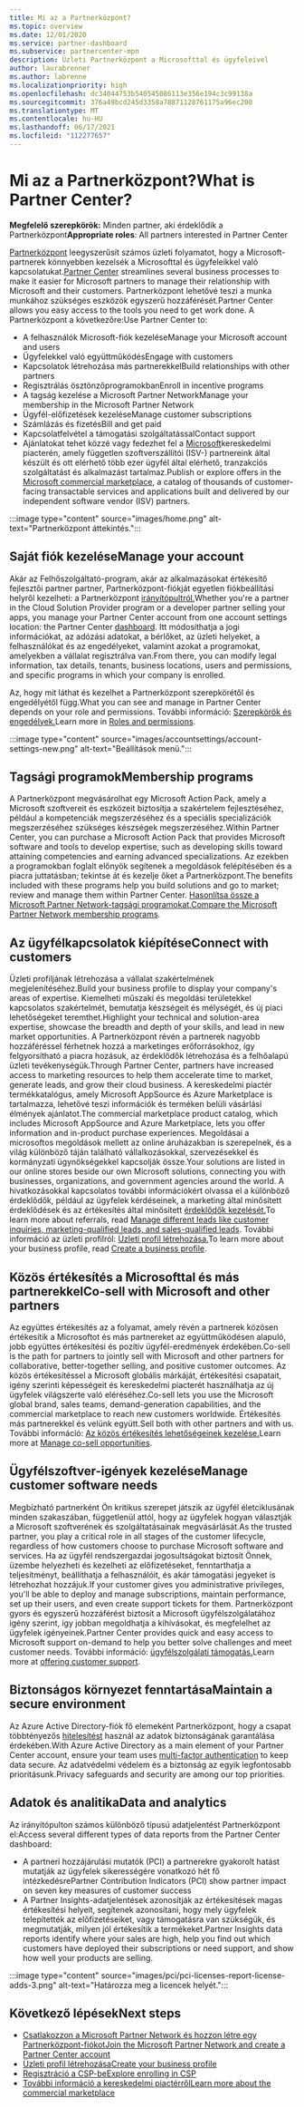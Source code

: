 ```yaml
---
title: Mi az a Partnerközpont?
ms.topic: overview
ms.date: 12/01/2020
ms.service: partner-dashboard
ms.subservice: partnercenter-mpn
description: Üzleti Partnerközpont a Microsofttal és ügyfeleivel
author: laurabrenner
ms.author: labrenne
ms.localizationpriority: high
ms.openlocfilehash: dc34044753b540545086113e356e194c3c99138a
ms.sourcegitcommit: 376a49bcd245d3358a78871128761175a96ec200
ms.translationtype: MT
ms.contentlocale: hu-HU
ms.lasthandoff: 06/17/2021
ms.locfileid: "112277657"
---
```

# <a name="what-is-partner-center"></a><span data-ttu-id="7c35d-103">Mi az a Partnerközpont?</span><span class="sxs-lookup"><span data-stu-id="7c35d-103">What is Partner Center?</span></span>

<span data-ttu-id="7c35d-104">**Megfelelő szerepkörök:** Minden partner, aki érdeklődik a Partnerközpont</span><span class="sxs-lookup"><span data-stu-id="7c35d-104">**Appropriate roles**: All partners interested in Partner Center</span></span>

<span data-ttu-id="7c35d-105">[Partnerközpont](https://partner.microsoft.com/dashboard/home) leegyszerűsít számos üzleti folyamatot, hogy a Microsoft-partnerek könnyebben kezelsék a Microsofttal és ügyfeleikkel való kapcsolatukat.</span><span class="sxs-lookup"><span data-stu-id="7c35d-105">[Partner Center](https://partner.microsoft.com/dashboard/home) streamlines several business processes to make it easier for Microsoft partners to manage their relationship with Microsoft and their customers.</span></span> <span data-ttu-id="7c35d-106">Partnerközpont lehetővé teszi a munka munkához szükséges eszközök egyszerű hozzáférését.</span><span class="sxs-lookup"><span data-stu-id="7c35d-106">Partner Center allows you easy access to the tools you need to get work done.</span></span> <span data-ttu-id="7c35d-107">A Partnerközpont a következőre:</span><span class="sxs-lookup"><span data-stu-id="7c35d-107">Use Partner Center to:</span></span>

- <span data-ttu-id="7c35d-108">A felhasználók Microsoft-fiók kezelése</span><span class="sxs-lookup"><span data-stu-id="7c35d-108">Manage your Microsoft account and users</span></span>
- <span data-ttu-id="7c35d-109">Ügyfelekkel való együttműködés</span><span class="sxs-lookup"><span data-stu-id="7c35d-109">Engage with customers</span></span>
- <span data-ttu-id="7c35d-110">Kapcsolatok létrehozása más partnerekkel</span><span class="sxs-lookup"><span data-stu-id="7c35d-110">Build relationships with other partners</span></span>
- <span data-ttu-id="7c35d-111">Regisztrálás ösztönzőprogramokban</span><span class="sxs-lookup"><span data-stu-id="7c35d-111">Enroll in incentive programs</span></span>
- <span data-ttu-id="7c35d-112">A tagság kezelése a Microsoft Partner Network</span><span class="sxs-lookup"><span data-stu-id="7c35d-112">Manage your membership in the Microsoft Partner Network</span></span>
- <span data-ttu-id="7c35d-113">Ügyfél-előfizetések kezelése</span><span class="sxs-lookup"><span data-stu-id="7c35d-113">Manage customer subscriptions</span></span>
- <span data-ttu-id="7c35d-114">Számlázás és fizetés</span><span class="sxs-lookup"><span data-stu-id="7c35d-114">Bill and get paid</span></span>
- <span data-ttu-id="7c35d-115">Kapcsolatfelvétel a támogatási szolgáltatással</span><span class="sxs-lookup"><span data-stu-id="7c35d-115">Contact support</span></span>
- <span data-ttu-id="7c35d-116">Ajánlatokat tehet közzé vagy fedezhet fel a [Microsoft](/azure/marketplace)kereskedelmi piacterén, amely független szoftverszállítói (ISV-) partnereink által készült és ott elérhető több ezer ügyfél által elérhető, tranzakciós szolgáltatást és alkalmazást tartalmaz.</span><span class="sxs-lookup"><span data-stu-id="7c35d-116">Publish or explore offers in the [Microsoft commercial marketplace](/azure/marketplace), a catalog of thousands of customer-facing transactable services and applications built and delivered by our independent software vendor (ISV) partners.</span></span>

:::image type="content" source="images/home.png" alt-text="Partnerközpont áttekintés.":::

## <a name="manage-your-account"></a><span data-ttu-id="7c35d-118">Saját fiók kezelése</span><span class="sxs-lookup"><span data-stu-id="7c35d-118">Manage your account</span></span>

<span data-ttu-id="7c35d-119">Akár az Felhőszolgáltató-program, akár az alkalmazásokat értékesítő fejlesztői partner partner, Partnerközpont-fiókját egyetlen fiókbeállítási helyről kezelheti: a Partnerközpont [irányítópultról.](https://partner.microsoft.com/dashboard/home)</span><span class="sxs-lookup"><span data-stu-id="7c35d-119">Whether you're a partner in the Cloud Solution Provider program or a developer partner selling your apps, you manage your Partner Center account from one account settings location: the Partner Center [dashboard](https://partner.microsoft.com/dashboard/home).</span></span> <span data-ttu-id="7c35d-120">Itt módosíthatja a jogi információkat, az adózási adatokat, a bérlőket, az üzleti helyeket, a felhasználókat és az engedélyeket, valamint azokat a programokat, amelyekben a vállalat regisztrálva van.</span><span class="sxs-lookup"><span data-stu-id="7c35d-120">From there, you can modify legal information, tax details, tenants, business locations, users and permissions, and specific programs in which your company is enrolled.</span></span>

<span data-ttu-id="7c35d-121">Az, hogy mit láthat és kezelhet a Partnerközpont szerepkörétől és engedélyétől függ.</span><span class="sxs-lookup"><span data-stu-id="7c35d-121">What you can see and manage in Partner Center depends on your role and permissions.</span></span> <span data-ttu-id="7c35d-122">További információ: [Szerepkörök és engedélyek.](permissions-overview.md)</span><span class="sxs-lookup"><span data-stu-id="7c35d-122">Learn more in [Roles and permissions](permissions-overview.md).</span></span>

:::image type="content" source="images/accountsettings/account-settings-new.png" alt-text="Beállítások menü.":::

## <a name="membership-programs"></a><span data-ttu-id="7c35d-124">Tagsági programok</span><span class="sxs-lookup"><span data-stu-id="7c35d-124">Membership programs</span></span>

<span data-ttu-id="7c35d-125">A Partnerközpont megvásárolhat egy Microsoft Action Pack, amely a Microsoft szoftvereit és eszközeit biztosítja a szakértelem fejlesztéséhez, például a kompetenciák megszerzéséhez és a speciális specializációk megszerzéséhez szükséges készségek megszerzéséhez.</span><span class="sxs-lookup"><span data-stu-id="7c35d-125">Within Partner Center, you can purchase a Microsoft Action Pack that provides Microsoft software and tools to develop expertise, such as developing skills toward attaining competencies and earning advanced specializations.</span></span> <span data-ttu-id="7c35d-126">Az ezekben a programokban foglalt előnyök segítenek a megoldások felépítésében és a piacra juttatásban; tekintse át és kezelje őket a Partnerközpont.</span><span class="sxs-lookup"><span data-stu-id="7c35d-126">The benefits included with these programs help you build solutions and go to market; review and manage them within Partner Center.</span></span> <span data-ttu-id="7c35d-127">[Hasonlítsa össze a Microsoft Partner Network-tagsági programokat.](https://partner.microsoft.com/membership/compare-offers)</span><span class="sxs-lookup"><span data-stu-id="7c35d-127">[Compare the Microsoft Partner Network membership programs](https://partner.microsoft.com/membership/compare-offers).</span></span>

## <a name="connect-with-customers"></a><span data-ttu-id="7c35d-128">Az ügyfélkapcsolatok kiépítése</span><span class="sxs-lookup"><span data-stu-id="7c35d-128">Connect with customers</span></span>

<span data-ttu-id="7c35d-129">Üzleti profiljának létrehozása a vállalat szakértelmének megjelenítéséhez.</span><span class="sxs-lookup"><span data-stu-id="7c35d-129">Build your business profile to display your company's areas of expertise.</span></span> <span data-ttu-id="7c35d-130">Kiemelheti műszaki és megoldási területekkel kapcsolatos szakértelmét, bemutatja készségeit és mélységét, és új piaci lehetőségeket teremthet.</span><span class="sxs-lookup"><span data-stu-id="7c35d-130">Highlight your technical and solution-area expertise, showcase the breadth and depth of your skills, and lead in new market opportunities.</span></span> <span data-ttu-id="7c35d-131">A Partnerközpont révén a partnerek nagyobb hozzáféréssel férhetnek hozzá a marketinges erőforrásokhoz, így felgyorsítható a piacra hozásuk, az érdeklődők létrehozása és a felhőalapú üzleti tevékenységük.</span><span class="sxs-lookup"><span data-stu-id="7c35d-131">Through Partner Center, partners have increased access to marketing resources to help them accelerate time to market, generate leads, and grow their cloud business.</span></span> <span data-ttu-id="7c35d-132">A kereskedelmi piactér termékkatalógus, amely Microsoft AppSource és Azure Marketplace is tartalmazza, lehetővé teszi információk és terméken belüli vásárlási élmények ajánlatot.</span><span class="sxs-lookup"><span data-stu-id="7c35d-132">The commercial marketplace product catalog, which includes Microsoft AppSource and Azure Marketplace, lets you offer information and in-product purchase experiences.</span></span> <span data-ttu-id="7c35d-133">Megoldásai a microsoftos megoldások mellett az online áruházakban is szerepelnek, és a világ különböző táján található vállalkozásokkal, szervezésekkel és kormányzati ügynökségekkel kapcsolják össze.</span><span class="sxs-lookup"><span data-stu-id="7c35d-133">Your solutions are listed in our online stores beside our own Microsoft solutions, connecting you with businesses, organizations, and government agencies around the world.</span></span> <span data-ttu-id="7c35d-134">A hivatkozásokkal kapcsolatos további információkért olvassa el a különböző érdeklődők, például az ügyfelek kérdéseinek, a marketing által minősített érdeklődések és az értékesítés által minősített [érdeklődők kezelését.](manage-leads.md)</span><span class="sxs-lookup"><span data-stu-id="7c35d-134">To learn more about referrals, read [Manage different leads like customer inquiries, marketing-qualified leads, and sales-qualified leads](manage-leads.md).</span></span> <span data-ttu-id="7c35d-135">További információ az üzleti profilról: [Üzleti profil létrehozása.](create-a-marketing-profile.md)</span><span class="sxs-lookup"><span data-stu-id="7c35d-135">To learn more about your business profile, read [Create a business profile](create-a-marketing-profile.md).</span></span>

## <a name="co-sell-with-microsoft-and-other-partners"></a><span data-ttu-id="7c35d-136">Közös értékesítés a Microsofttal és más partnerekkel</span><span class="sxs-lookup"><span data-stu-id="7c35d-136">Co-sell with Microsoft and other partners</span></span>

<span data-ttu-id="7c35d-137">Az együttes értékesítés az a folyamat, amely révén a partnerek közösen értékesítik a Microsoftot és más partnereket az együttműködésen alapuló, jobb együttes értékesítési és pozitív ügyfél-eredmények érdekében.</span><span class="sxs-lookup"><span data-stu-id="7c35d-137">Co-sell is the path for partners to jointly sell with Microsoft and other partners for collaborative, better-together selling, and positive customer outcomes.</span></span> <span data-ttu-id="7c35d-138">Az közös értékesítéssel a Microsoft globális márkáját, értékesítési csapatait, igény szerinti képességeit és kereskedelmi piacterét használhatja az új ügyfelek világszerte való eléréséhez.</span><span class="sxs-lookup"><span data-stu-id="7c35d-138">Co-sell lets you use the Microsoft global brand, sales teams, demand-generation capabilities, and the commercial marketplace to reach new customers worldwide.</span></span> <span data-ttu-id="7c35d-139">Értékesítés más partnerekkel és velünk együtt.</span><span class="sxs-lookup"><span data-stu-id="7c35d-139">Sell both with other partners and with us.</span></span> <span data-ttu-id="7c35d-140">További információ: [Az közös értékesítés lehetőségeinek kezelése.](manage-co-sell-opportunities.md)</span><span class="sxs-lookup"><span data-stu-id="7c35d-140">Learn more at [Manage co-sell opportunities](manage-co-sell-opportunities.md).</span></span>

## <a name="manage-customer-software-needs"></a><span data-ttu-id="7c35d-141">Ügyfélszoftver-igények kezelése</span><span class="sxs-lookup"><span data-stu-id="7c35d-141">Manage customer software needs</span></span>

<span data-ttu-id="7c35d-142">Megbízható partnerként Ön kritikus szerepet játszik az ügyfél életciklusának minden szakaszában, függetlenül attól, hogy az ügyfelek hogyan választják a Microsoft szoftverének és szolgáltatásainak megvásárlását.</span><span class="sxs-lookup"><span data-stu-id="7c35d-142">As the trusted partner, you play a critical role in all stages of the customer lifecycle, regardless of how customers choose to purchase Microsoft software and services.</span></span> <span data-ttu-id="7c35d-143">Ha az ügyfél rendszergazdai jogosultságokat biztosít Önnek, üzembe helyezheti és kezelheti az előfizetéseket, fenntarthatja a teljesítményt, beállíthatja a felhasználóit, és akár támogatási jegyeket is létrehozhat hozzájuk.</span><span class="sxs-lookup"><span data-stu-id="7c35d-143">If your customer gives you administrative privileges, you'll be able to deploy and manage subscriptions, maintain performance, set up their users, and even create support tickets for them.</span></span> <span data-ttu-id="7c35d-144">Partnerközpont gyors és egyszerű hozzáférést biztosít a Microsoft ügyfélszolgálatához igény szerint, így jobban megoldhatja a kihívásokat, és megfelelhet az ügyfelek igényeinek.</span><span class="sxs-lookup"><span data-stu-id="7c35d-144">Partner Center provides quick and easy access to Microsoft support on-demand to help you better solve challenges and meet customer needs.</span></span> <span data-ttu-id="7c35d-145">További információ: [ügyfélszolgálati támogatás.](customer-support.md)</span><span class="sxs-lookup"><span data-stu-id="7c35d-145">Learn more at [offering customer support](customer-support.md).</span></span>

## <a name="maintain-a-secure-environment"></a><span data-ttu-id="7c35d-146">Biztonságos környezet fenntartása</span><span class="sxs-lookup"><span data-stu-id="7c35d-146">Maintain a secure environment</span></span>

<span data-ttu-id="7c35d-147">Az Azure Active Directory-fiók fő elemeként Partnerközpont, hogy a csapat többtényezős [hitelesítést](partner-security-requirements-mandating-mfa.md) használ az adatok biztonságának garantálása érdekében.</span><span class="sxs-lookup"><span data-stu-id="7c35d-147">With Azure Active Directory as a main element of your Partner Center account, ensure your team uses [multi-factor authentication](partner-security-requirements-mandating-mfa.md) to keep data secure.</span></span> <span data-ttu-id="7c35d-148">Az adatvédelmi védelem és a biztonság az egyik legfontosabb prioritásunk.</span><span class="sxs-lookup"><span data-stu-id="7c35d-148">Privacy safeguards and security are among our top priorities.</span></span>

## <a name="data-and-analytics"></a><span data-ttu-id="7c35d-149">Adatok és analitika</span><span class="sxs-lookup"><span data-stu-id="7c35d-149">Data and analytics</span></span>

<span data-ttu-id="7c35d-150">Az irányítópulton számos különböző típusú adatjelentést Partnerközpont el:</span><span class="sxs-lookup"><span data-stu-id="7c35d-150">Access several different types of data reports from the Partner Center dashboard:</span></span>

- <span data-ttu-id="7c35d-151">A partneri hozzájárulási mutatók (PCI) a partnerekre gyakorolt hatást mutatják az ügyfelek sikerességére vonatkozó hét fő intézkedésre</span><span class="sxs-lookup"><span data-stu-id="7c35d-151">Partner Contribution Indicators (PCI) show partner impact on seven key measures of customer success</span></span>
- <span data-ttu-id="7c35d-152">A Partner Insights-adatjelentések azonosítják az értékesítések magas értékesítési helyeit, segítenek azonosítani, hogy mely ügyfelek telepítették az előfizetéseiket, vagy támogatásra van szükségük, és megmutatják, milyen jól értékesítik a termékeket.</span><span class="sxs-lookup"><span data-stu-id="7c35d-152">Partner Insights data reports identify where your sales are high, help you find out which customers have deployed their subscriptions or need support, and show how well your products are selling.</span></span>

:::image type="content" source="images/pci/pci-licenses-report-license-adds-3.png" alt-text="Határozza meg a licencek helyét.":::

## <a name="next-steps"></a><span data-ttu-id="7c35d-154">Következő lépések</span><span class="sxs-lookup"><span data-stu-id="7c35d-154">Next steps</span></span>

- [<span data-ttu-id="7c35d-155">Csatlakozzon a Microsoft Partner Network és hozzon létre egy Partnerközpont-fiókot</span><span class="sxs-lookup"><span data-stu-id="7c35d-155">Join the Microsoft Partner Network and create a Partner Center account</span></span>](mpn-create-a-partner-center-account.md)
- [<span data-ttu-id="7c35d-156">Üzleti profil létrehozása</span><span class="sxs-lookup"><span data-stu-id="7c35d-156">Create your business profile</span></span>](create-a-marketing-profile.md)
- [<span data-ttu-id="7c35d-157">Regisztráció a CSP-be</span><span class="sxs-lookup"><span data-stu-id="7c35d-157">Explore enrolling in CSP</span></span>](csp-overview.md)
- [<span data-ttu-id="7c35d-158">További információ a kereskedelmi piactérről</span><span class="sxs-lookup"><span data-stu-id="7c35d-158">Learn more about the commercial marketplace</span></span>](csp-commercial-marketplace-overview.md)
